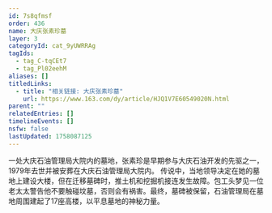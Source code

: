 ```yaml
---
id: 7s8qfmsf
order: 436
name: 大庆张素珍墓
layer: 3
categoryId: cat_9yUWRRAg
tagIds:
  - tag_C-tqCEt7
  - tag_Pl02eehM
aliases: []
titledLinks:
  - title: "相关链接: 大庆张素珍墓"
    url: https://www.163.com/dy/article/HJQ1V7E60549020N.html
parent: ""
relatedEntries: []
timelineEvents: []
nsfw: false
lastUpdated: 1758087125
---
```


一处大庆石油管理局大院内的墓地，张素珍是早期参与大庆石油开发的先驱之一，1979年去世并被安葬在大庆石油管理局大院内。 传说中，当地领导决定在她的墓地上建设大楼，但在迁移墓碑时，推土机和挖掘机接连发生故障。包工头梦见一位老太太警告他不要触碰坟墓，否则会有祸害。最终，墓碑被保留，石油管理局在墓地周围建起了17座高楼，以平息墓地的神秘力量。